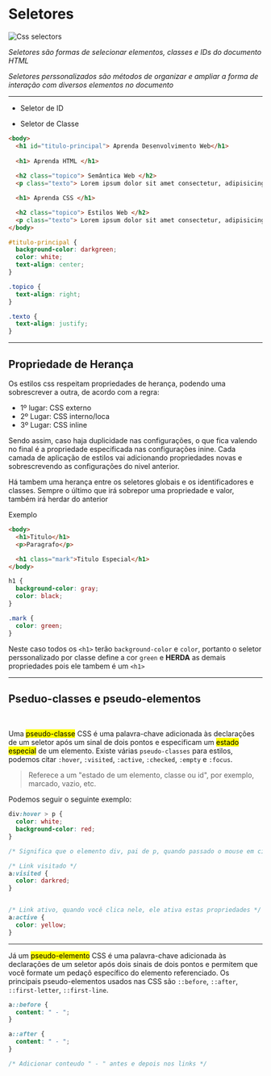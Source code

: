 <link rel="stylesheet" href="style.css">

# Seletores

![Css selectors](https://programadoresdepre.com.br/wp-content/uploads/2022/10/css-seletores.jpg)


*Seletores são formas de selecionar elementos, classes e IDs do documento HTML*

*Seletores perssonalizados são métodos de organizar e ampliar a forma de interação com diversos elementos no documento*

---

- Seletor de ID



- Seletor de Classe

~~~html
<body>
  <h1 id="titulo-principal"> Aprenda Desenvolvimento Web</h1>
  
  <h1> Aprenda HTML </h1>
  
  <h2 class="topico"> Semântica Web </h2>
  <p class="texto"> Lorem ipsum dolor sit amet consectetur, adipisicing elit. Debitis, nisi, error voluptatum deserunt expedita ipsa rem iusto illum sunt hic ad. Magni excepturi neque aliquid maiores tempore ea odio ipsa. </p>

  <h1> Aprenda CSS </h1>

  <h2 class="topico"> Estilos Web </h2>
  <p class="texto"> Lorem ipsum dolor sit amet consectetur, adipisicing elit. Debitis, nisi, error voluptatum deserunt expedita ipsa rem iusto illum sunt hic ad. Magni excepturi neque aliquid maiores tempore ea odio ipsa. </p>
</body>
~~~

~~~css
#titulo-principal {
  background-color: darkgreen;
  color: white;
  text-align: center;
}

.topico {
  text-align: right;
}

.texto {
  text-align: justify;
}
~~~

---

## Propriedade de Herança

Os estilos css respeitam propriedades de herança, podendo uma sobrescrever a outra, de acordo com a regra:
- 1º lugar: CSS externo
- 2º Lugar: CSS interno/loca
- 3º Lugar: CSS inline

Sendo assim, caso haja duplicidade nas configurações, o que fica valendo no final é a propriedade especificada nas configurações inine. Cada camada de aplicação de estilos vai adicionando propriedades novas e sobrescrevendo as configurações do nivel anterior.

Há tambem uma herança entre os seletores globais e os identificadores e classes. Sempre o último que irá sobrepor uma propriedade e valor, também irá herdar do anterior

Exemplo

~~~html
<body>
  <h1>Titulo</h1>
  <p>Paragrafo</p>

  <h1 class="mark">Titulo Especial</h1>
</body>
~~~

~~~css
h1 {
  background-color: gray;
  color: black;
}

.mark {
  color: green;
}
~~~

Neste caso todos os `<h1>` terão `background-color` e `color`, portanto o seletor perssonalizado por classe define a cor `green` e **HERDA** as demais propriedades pois ele tambem é um `<h1>`


---

## Pseduo-classes e pseudo-elementos

<br>

Uma <mark class="marcador">pseudo-classe</mark> CSS é uma palavra-chave adicionada às declarações de um seletor  após um sinal de dois pontos e especificam um <mark class="marcador">estado especial</mark> de um elemento. Existe várias `pseudo-classes` para estilos, podemos citar `:hover`, `:visited`, `:active`, `:checked`, `:empty` e `:focus`.

> Referece a um "estado de um elemento, classe ou id", por exemplo, marcado, vazio, etc.

Podemos seguir o seguinte exemplo:

~~~css
div:hover > p {
  color: white;
  background-color: red;
}

/* Significa que o elemento div, pai de p, quando passado o mouse em cima, irá aplicar essas propriedades em p*/

/* Link visitado */
a:visited {
  color: darkred;
}


/* Link ativo, quando você clica nele, ele ativa estas propriedades */
a:active {
  color: yellow;
}

~~~

<hr>

Já um <mark class="marcador">pseudo-elemento</mark> CSS é uma palavra-chave adicionada às declarações de um seletor após dois sinais de dois pontos e permitem que você formate um pedaçõ específico do elemento referenciado. Os principais pseudo-elementos usados nas CSS são `::before`, `::after`, `::first-letter`, `::first-line`.

~~~css
a::before {
  content: " - ";
}

a::after {
  content: " - ";
}

/* Adicionar conteudo " - " antes e depois nos links */
~~~